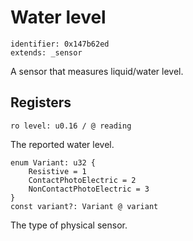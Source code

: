 # Water level

    identifier: 0x147b62ed
    extends: _sensor

A sensor that measures liquid/water level.

## Registers

    ro level: u0.16 / @ reading

The reported water level.

    enum Variant: u32 {
        Resistive = 1
        ContactPhotoElectric = 2
        NonContactPhotoElectric = 3
    }
    const variant?: Variant @ variant

The type of physical sensor.

